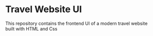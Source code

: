 <h1>Travel Website UI</h1>
<p>This repository contains the frontend UI of a modern travel website<br> built with HTML and Css</p>